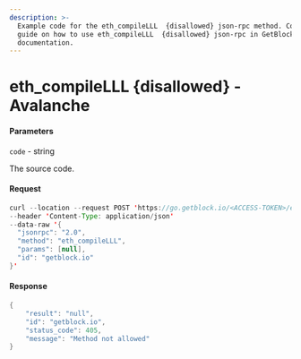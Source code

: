 ```yaml
---
description: >-
  Example code for the eth_compileLLL  {disallowed} json-rpc method. Сomplete
  guide on how to use eth_compileLLL  {disallowed} json-rpc in GetBlock.io Web3
  documentation.
---
```


# eth\_compileLLL {disallowed} - Avalanche

#### Parameters

`code` - string

The source code.

#### Request

```java
curl --location --request POST 'https://go.getblock.io/<ACCESS-TOKEN>/ext/bc/C/rpc' \
--header 'Content-Type: application/json' 
--data-raw '{
  "jsonrpc": "2.0",
  "method": "eth_compileLLL",
  "params": [null],
  "id": "getblock.io"
}'
```

#### Response

```java
{
    "result": "null",
    "id": "getblock.io",
    "status_code": 405,
    "message": "Method not allowed"
}
```
